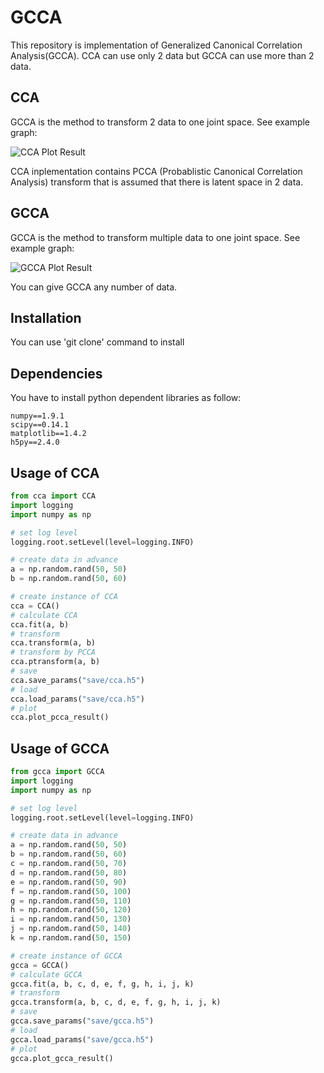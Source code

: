 # GCCA

This repository is implementation of Generalized Canonical Correlation Analysis(GCCA).
CCA can use only 2 data but GCCA can use more than 2 data.

## CCA

GCCA is the method to transform 2 data to one joint space. See example graph:

![CCA Plot Result](https://github.com/rupy/GCCA/blob/master/img/cca_plot.png)

CCA inplementation contains PCCA (Probablistic Canonical Correlation Analysis) transform that is assumed that there is latent space in 2 data.

## GCCA

GCCA is the method to transform multiple data to one joint space. See example graph:

![GCCA Plot Result](https://github.com/rupy/GCCA/blob/master/img/gcca_plot.png)

You can give GCCA any number of data.

## Installation

You can use 'git clone' command to install

## Dependencies

You have to install python dependent libraries as follow:

```
numpy==1.9.1
scipy==0.14.1
matplotlib==1.4.2
h5py==2.4.0
```

## Usage of CCA

```python
from cca import CCA
import logging
import numpy as np

# set log level
logging.root.setLevel(level=logging.INFO)

# create data in advance
a = np.random.rand(50, 50)
b = np.random.rand(50, 60)

# create instance of CCA
cca = CCA()
# calculate CCA
cca.fit(a, b)
# transform
cca.transform(a, b)
# transform by PCCA
cca.ptransform(a, b)
# save
cca.save_params("save/cca.h5")
# load
cca.load_params("save/cca.h5")
# plot
cca.plot_pcca_result()
```


## Usage of GCCA

```python
from gcca import GCCA
import logging
import numpy as np

# set log level
logging.root.setLevel(level=logging.INFO)

# create data in advance
a = np.random.rand(50, 50)
b = np.random.rand(50, 60)
c = np.random.rand(50, 70)
d = np.random.rand(50, 80)
e = np.random.rand(50, 90)
f = np.random.rand(50, 100)
g = np.random.rand(50, 110)
h = np.random.rand(50, 120)
i = np.random.rand(50, 130)
j = np.random.rand(50, 140)
k = np.random.rand(50, 150)

# create instance of GCCA
gcca = GCCA()
# calculate GCCA
gcca.fit(a, b, c, d, e, f, g, h, i, j, k)
# transform
gcca.transform(a, b, c, d, e, f, g, h, i, j, k)
# save
gcca.save_params("save/gcca.h5")
# load
gcca.load_params("save/gcca.h5")
# plot
gcca.plot_gcca_result()
```

